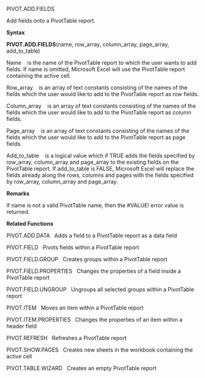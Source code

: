 PIVOT.ADD.FIELDS

Add fields onto a PivotTable report.

**Syntax**

**PIVOT.ADD.FIELDS**(name, row\_array, column\_array, page\_array,
add\_to\_table)

Name    is the name of the PivotTable report to which the user wants to
add fields. If name is omitted, Microsoft Excel will use the PivotTable
report containing the active cell.

Row\_array    is an array of text constants consisting of the names of
the fields which the user would like to add to the PivotTable report as
row fields.

Column\_array    is an array of text constants consisting of the names
of the fields which the user would like to add to the PivotTable report
as column fields.

Page\_array    is an array of text constants consisting of the names of
the fields which the user would like to add to the PivotTable report as
page fields.

Add\_to\_table    is a logical value which if TRUE adds the fields
specified by row\_array, column\_array and page\_array to the existing
fields on the PivotTable report. If add\_to\_table is FALSE, Microsoft
Excel will replace the fields already along the rows, columns and pages
with the fields specified by row\_array, column\_array and page\_array.

**Remarks**

If name is not a valid PivotTable name, then the \#VALUE\! error value
is returned.

**Related Functions**

PIVOT.ADD.DATA   Adds a field to a PivotTable report as a data field

PIVOT.FIELD   Pivots fields within a PivotTable report

PIVOT.FIELD.GROUP   Creates groups within a PivotTable report

PIVOT.FIELD.PROPERTIES   Changes the properties of a field inside a
PivotTable report

PIVOT.FIELD.UNGROUP   Ungroups all selected groups within a PivotTable
report

PIVOT.ITEM   Moves an item within a PivotTable report

PIVOT.ITEM.PROPERTIES   Changes the properties of an item within a
header field

PIVOT.REFRESH   Refreshes a PivotTable report

PIVOT.SHOW.PAGES   Creates new sheets in the workbook containing the
active cell

PIVOT.TABLE.WIZARD   Creates an empty PivotTable report


